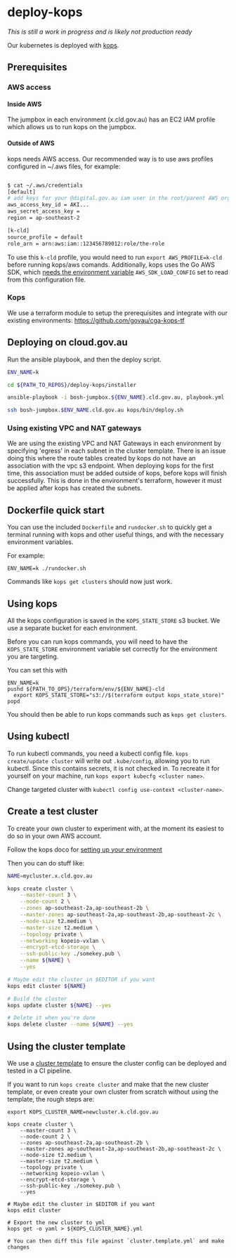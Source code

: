 # deploy-kops

_This is still a work in progress and is likely not production ready_

Our kubernetes is deployed with [kops](https://github.com/kubernetes/kops).

## Prerequisites

### AWS access

#### Inside AWS

The jumpbox in each environment (x.cld.gov.au) has an EC2 IAM profile which allows us to run kops on the jumpbox.

#### Outside of AWS

kops needs AWS access. Our recommended way is to use aws profiles configured in ~/.aws files, for example:

```bash

$ cat ~/.aws/credentials
[default]
# add keys for your @digital.gov.au iam user in the root/parent AWS organisation account
aws_access_key_id = AKI...
aws_secret_access_key =
region = ap-southeast-2

[k-cld]
source_profile = default
role_arn = arn:aws:iam::123456789012:role/the-role
```

To use this `k-cld` profile, you would need to run `export AWS_PROFILE=k-cld` before running kops/aws comands. Additionally, kops uses the Go AWS SDK, which [needs the environment variable](https://docs.aws.amazon.com/sdk-for-go/api/aws/session/#hdr-Sessions_from_Shared_Config) `AWS_SDK_LOAD_CONFIG` set to read from this configuration file.

### Kops

We use a terraform module to setup the prerequisites and integrate with our
existing environments: https://github.com/govau/cga-kops-tf

## Deploying on cloud.gov.au

Run the ansible playbook, and then the deploy script.

```bash
ENV_NAME=k

cd ${PATH_TO_REPOS}/deploy-kops/installer

ansible-playbook -i bosh-jumpbox.${ENV_NAME}.cld.gov.au, playbook.yml

ssh bosh-jumpbox.$ENV_NAME.cld.gov.au kops/bin/deploy.sh
```

### Using existing VPC and NAT gateways

We are using the existing VPC and NAT Gateways in each environment by specifying 'egress' in each subnet in the cluster template. There is an issue doing this where the route tables created by kops do not have an association with the vpc s3 endpoint. When deploying kops for the first time, this association must be added outside of kops, before kops will finish successfully. This is done in the environment's terraform, however it must be applied after kops has created the subnets.

## Dockerfile quick start

You can use the included `Dockerfile` and `rundocker.sh` to quickly get a terminal running with kops and other useful things, and with the necessary environment variables.

For example:

```
ENV_NAME=k ./rundocker.sh
```

Commands like `kops get clusters` should now just work.

## Using kops

All the kops configuration is saved in the `KOPS_STATE_STORE` s3 bucket. We use a separate bucket for each environment.

Before you can run kops commands, you will need to have the `KOPS_STATE_STORE` environment variable set correctly for the environment you are targeting.

You can set this with
```
ENV_NAME=k
pushd ${PATH_TO_OPS}/terraform/env/${ENV_NAME}-cld
  export KOPS_STATE_STORE="s3://$(terraform output kops_state_store)"
popd
```

You should then be able to run kops commands such as `kops get clusters`.

## Using kubectl

To run kubectl commands, you need a kubectl config file. `kops create/update cluster` will write out `.kube/config`, allowing you to run kubectl. Since this contains secrets, it is not checked in. To recreate it for yourself on your machine, run `kops export kubecfg <cluster name>`.

Change targeted cluster with `kubectl config use-context <cluster-name>`.

## Create a test cluster

To create your own cluster to experiment with, at the moment its easiest to do so in your own AWS account.

Follow the kops doco for [setting up your environment](https://github.com/kubernetes/kops/blob/master/docs/aws.md#setup-your-environment)

Then you can do stuff like:

```bash
NAME=mycluster.x.cld.gov.au

kops create cluster \
    --master-count 3 \
    --node-count 2 \
    --zones ap-southeast-2a,ap-southeast-2b \
    --master-zones ap-southeast-2a,ap-southeast-2b,ap-southeast-2c \
    --node-size t2.medium \
    --master-size t2.medium \
    --topology private \
    --networking kopeio-vxlan \
    --encrypt-etcd-storage \
    --ssh-public-key ./somekey.pub \
    --name ${NAME} \
    --yes

# Maybe edit the cluster in $EDITOR if you want
kops edit cluster ${NAME}

# Build the cluster
kops update cluster ${NAME} --yes

# Delete it when you're done
kops delete cluster --name ${NAME} --yes
```

## Using the cluster template

We use a [cluster template](https://github.com/kubernetes/kops/blob/master/docs/cluster_template.md) to ensure the cluster config can be deployed and tested in a CI pipeline.

If you want to run `kops create cluster` and make that the new cluster template, or even create your own cluster from scratch without using the template, the rough steps are:

```
export KOPS_CLUSTER_NAME=newcluster.k.cld.gov.au

kops create cluster \
    --master-count 3 \
    --node-count 2 \
    --zones ap-southeast-2a,ap-southeast-2b \
    --master-zones ap-southeast-2a,ap-southeast-2b,ap-southeast-2c \
    --node-size t2.medium \
    --master-size t2.medium \
    --topology private \
    --networking kopeio-vxlan \
    --encrypt-etcd-storage \
    --ssh-public-key ./somekey.pub \
    --yes

# Maybe edit the cluster in $EDITOR if you want
kops edit cluster

# Export the new cluster to yml
kops get -o yaml > ${KOPS_CLUSTER_NAME}.yml

# You can then diff this file against `cluster.template.yml` and make changes
```
